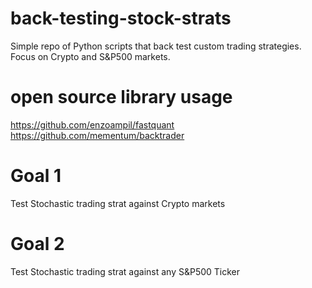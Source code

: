 # back-testing-stock-strats
Simple repo of Python scripts that back test custom trading strategies. Focus on Crypto and S&amp;P500 markets.

# open source library usage
https://github.com/enzoampil/fastquant  
https://github.com/mementum/backtrader  

# Goal 1
Test Stochastic trading strat against Crypto markets  

# Goal 2
Test Stochastic trading strat against any S&P500 Ticker  
